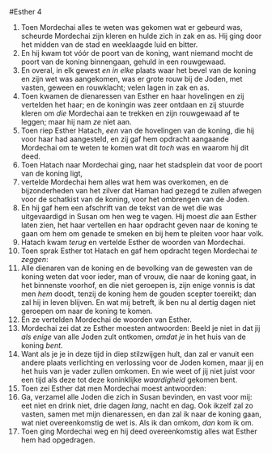 #Esther 4
1. Toen Mordechai alles te weten was gekomen wat er gebeurd was, scheurde Mordechai zijn kleren en hulde zich in zak en as. Hij ging door het midden van de stad en weeklaagde luid en bitter.
2. En hij kwam tot vóór de poort van de koning, want niemand mocht de poort van de koning binnengaan, gehuld in een rouwgewaad.
3. En overal, in elk gewest *en in elke* plaats waar het bevel van de koning en zijn wet was aangekomen, was er grote rouw bij de Joden, met vasten, geween en rouwklacht; velen lagen in zak en as.
4. Toen kwamen de dienaressen van Esther en haar hovelingen en zij vertelden het haar; en de koningin was zeer ontdaan en zij stuurde kleren om *die* Mordechai aan te trekken en zijn rouwgewaad af te leggen; maar hij nam *ze* niet aan.
5. Toen riep Esther Hatach, *een* van de hovelingen van de koning, die hij voor haar had aangesteld, en zij gaf hem opdracht aangaande Mordechai om te weten te komen wat dit *toch* was en waarom hij dit deed.
6. Toen Hatach naar Mordechai ging, naar het stadsplein dat voor de poort van de koning ligt,
7. vertelde Mordechai hem alles wat hem was overkomen, en de bijzonderheden van het zilver dat Haman had gezegd te zullen afwegen voor de schatkist van de koning, voor het ombrengen van de Joden.
8. En hij gaf hem een afschrift van de tekst van de wet die was uitgevaardigd in Susan om hen weg te vagen. Hij moest *die* aan Esther laten zien, het haar vertellen en haar opdracht geven naar de koning te gaan om hem om genade te smeken en bij hem te pleiten voor haar volk.
9. Hatach kwam *terug* en vertelde Esther de woorden van Mordechai.
10. Toen sprak Esther tot Hatach en gaf hem opdracht tegen Mordechai *te zeggen*:
11. Alle dienaren van de koning en de bevolking van de gewesten van de koning weten dat voor ieder, man of vrouw, die naar de koning gaat, in het binnenste voorhof, en die niet geroepen is, zijn enige vonnis is dat men *hem* doodt, tenzij de koning hem de gouden scepter toereikt; dan zal hij in leven blijven. En wat mij betreft, ik ben nu al dertig dagen niet geroepen om naar de koning te komen.
12. En ze vertelden Mordechai de woorden van Esther.
13. Mordechai zei dat ze Esther moesten antwoorden: Beeld je niet in dat jij *als enige* van alle Joden zult ontkomen, *omdat je* in het huis van de koning *bent*.
14. Want als je je in deze tijd in diep stilzwijgen hult, dan zal er vanuit een andere plaats verlichting en verlossing voor de Joden komen, maar jij en het huis van je vader zullen omkomen. En wie weet of jij niet juist voor een tijd als deze tot deze koninklijke *waardigheid* gekomen bent.
15. Toen zei Esther dat men Mordechai moest antwoorden:
16. Ga, verzamel alle Joden die zich in Susan bevinden, en vast voor mij: eet niet en drink niet, drie dagen *lang*, nacht en dag. Ook ikzelf zal zo vasten, samen met mijn dienaressen, en dan zal ik naar de koning gaan, wat niet overeenkomstig de wet is. Als ik dan omkom, *dan* kom ik om.
17. Toen ging Mordechai weg en hij deed overeenkomstig alles wat Esther hem had opgedragen.
